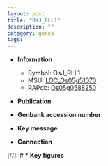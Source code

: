 ```yaml
---
layout: post
title: "OsJ_RLL1"
description: ""
category: genes
tags: 
---
```


* **Information**  
    + Symbol: OsJ_RLL1  
    + MSU: [LOC_Os05g51070](http://rice.uga.edu/cgi-bin/ORF_infopage.cgi?orf=LOC_Os05g51070)  
    + RAPdb: [Os05g0588250](http://rapdb.dna.affrc.go.jp/viewer/gbrowse_details/irgsp1?name=Os05g0588250)  

* **Publication**  

* **Genbank accession number**  

* **Key message**  

* **Connection**  

[//]: # * **Key figures**  


